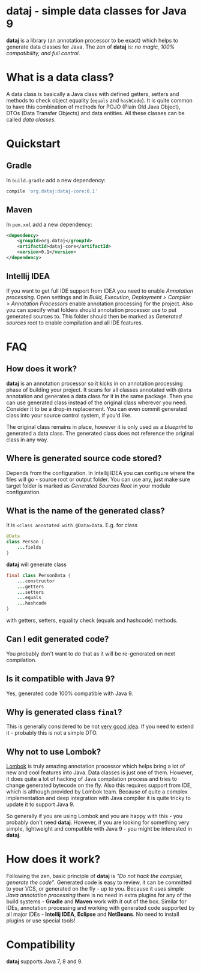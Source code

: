 # dataj - simple data classes for Java 9

**dataj** is a library (an annotation processor to be exact) which helps to generate data classes for Java. The zen of **dataj** is: *no magic, 100% compatibility, and full control*. 

# What is a data class?

A data class is basically a Java class with defined getters, setters and methods to check object equality (`equals` and `hashCode`). It is quite common to have this combination of methods for POJO (Plain Old Java Object), DTOs (Data Transfer Objects) and data entities. All these classes can be called *data classes*.

# Quickstart

## Gradle
In `build.gradle` add a new dependency:
```groovy
compile 'org.dataj:dataj-core:0.1'
```

## Maven
In `pom.xml` add a new dependency:
```xml
<dependency>
    <groupId>org.dataj</groupId>
    <artifactId>dataj-core</artifactId>
    <version>0.1</version>
</dependency>
```

## Intellij IDEA
If you want to get full IDE support from IDEA you need to enable *Annotation processing*. Open settings and in *Build, Execution, Deployment > Compiler > Annotation Processors* enable annotation processing for the project. Also you can specify what folders should annotation processor use to put generated sources to. This folder should then be marked as *Generated sources* root to enable compilation and all IDE features.   

# FAQ

## How does it work?

**dataj** is an annotation processor so it kicks in on annotation processing phase of building your project. It scans for all classes annotated with `@Data` annotation and generates a data class for it in the same package. Then you can use generated class instead of the original class wherever you need. Consider it to be a drop-in replacement. You can even commit generated class into your source control system, if you'd like.

The original class remains in place, however it is only used as a *blueprint* to generated a data class. The generated class does not reference the original class in any way.

## Where is generated source code stored?

Depends from the configuration. In Intellij IDEA you can configure where the files will go - source root or output folder. You can use any, just make sure target folder is marked as *Generated Sources Root* in your module configuration.

## What is the name of the generated class?
It is `<class annotated with @Data>Data`. E.g. for class
```java
@Data
class Person {
    ...fields
}
```

**dataj** will generate class
```java
final class PersonData {
    ...constructor
    ...getters
    ...setters
    ...equals
    ...hashcode
}
```

with getters, setters, equality check (equals and hashcode) methods.

## Can I edit generated code?
You probably don't want to do that as it will be re-generated on next compilation.

## Is it compatible with Java 9?
Yes, generated code 100% compatible with Java 9.

## Why is generated class `final`?
This is generally considered to be not [very good idea](https://stackoverflow.com/a/26467380/195093). If you need to extend it - probably this is not a simple DTO.

## Why not to use Lombok?

[Lombok](https://projectlombok.org/) is truly amazing annotation processor which helps bring a lot of new and cool features into Java. Data classes is just one of them. However, it does quite a lot of hacking of Java compilation process and tries to change generated bytecode on the fly. Also this requires support from IDE, which is although provided by Lombok team. Because of quite a complex implementation and deep integration with Java compiler it is quite tricky to update it to support Java 9. 

So generally if you are using Lombok and you are happy with this - you probably don't need **dataj**. However, if you are looking for something very simple, lightweight and compatible with Java 9 - you might be interested in **dataj**.

# How does it work?

Following the zen, basic principle of **dataj** is *"Do not hack the compiler, generate the code"*. Generated code is easy to review, it can be committed to your VCS, or generated on the fly - up to you. Because it uses simple *Java annotation processing* there is no need in extra plugins for any of the build systems - **Gradle** and **Maven** work with it out of the box. Similar for IDEs, annotation processing and working with generated code supported by all major IDEs - **Intellij IDEA**, **Eclipse** and **NetBeans**. No need to install plugins or use special tools!

# Compatibility 

**dataj** supports Java 7, 8 and 9. 
  
